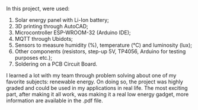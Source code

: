 In this project, were used:

1. Solar energy panel with Li-Ion battery;
2. 3D printing through AutoCAD;
3. Microcontroller ESP-WROOM-32 (Arduino IDE);
4. MQTT through Ubidots;
5. Sensors to measure humidity (%), temperature (°C) and luminosity (lux);
6. Other components (resistors, step-up 5V, TP4056, Arduino for testing purposes etc.);
7. Soldering on a PCB Circuit Board.

I learned a lot with my team through problem solving about one of my favorite subjects: renewable energy. On doing so, the project was highly graded and could be used in my applications in real life. The most exciting part, after making it all work, was making it a real low energy gadget, more information are available in the .pdf file.



